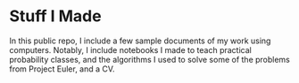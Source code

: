 # Stuff I Made

In this public repo, I include a few sample documents of my work using computers.
Notably, I include notebooks I made to teach practical probability classes,
and the algorithms I used to solve some of the problems from Project Euler,
and a CV.
